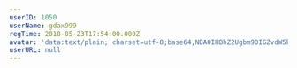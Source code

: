 ```yaml
---
userID: 1050
userName: gdax999
regTime: 2018-05-23T17:54:00.000Z
avatar: 'data:text/plain; charset=utf-8;base64,NDA0IHBhZ2Ugbm90IGZvdW5kCg=='
userURL: null
---
```



